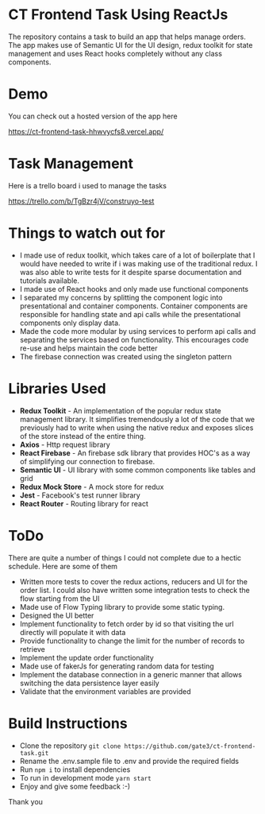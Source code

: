 # CT Frontend Task Using ReactJs

The repository contains a task to build an app that helps manage orders. The app makes use of Semantic UI for the UI design, redux toolkit for state management and uses React hooks completely without any class components.

# Demo
You can check out a hosted version of the app here

https://ct-frontend-task-hhwvycfs8.vercel.app/

# Task Management

Here is a trello board i used to manage the tasks

https://trello.com/b/TgBzr4jV/construyo-test

# Things to watch out for 

- I made use of redux toolkit, which takes care of a lot of boilerplate that I would have needed to write if i was making use of the traditional redux. I was also able to write tests for it despite sparse documentation and tutorials available.
- I made use of React hooks and only made use functional components
- I separated my concerns by splitting the component logic into presentational and container components. Container components are responsible for handling state and api calls while the presentational components only display data.
- Made the code more modular by using services to perform api calls and separating the services based on functionality. This encourages code re-use and helps maintain the code better
- The firebase connection was created using the singleton pattern

# Libraries Used

- **Redux Toolkit** - An implementation of the popular redux state management library. It simplifies tremendously a lot of the code that we previously had to write when using the native redux and exposes slices of the store instead of the entire thing.
- **Axios** - Http request library
- **React Firebase** - An firebase sdk library that provides HOC's as a way of simplifying our connection to firebase.
- **Semantic UI** - UI library with some common components like tables and grid
- **Redux Mock Store** - A mock store for redux
- **Jest** - Facebook's test runner library
- **React Router** - Routing library for react


# ToDo

There are quite a number of things I could not complete due to a hectic schedule. Here are some of them

- Written more tests to cover the redux actions, reducers and UI for the order list. I could also have written some integration tests to check the flow starting from the UI
- Made use of Flow Typing library to provide some static typing.
- Designed the UI better 
- Implement functionality to fetch order by id so that visiting the url directly will populate it with data
- Provide functionality to change the limit for the number of records to retrieve
- Implement the update order functionality
- Made use of fakerJs for generating random data for testing
- Implement the database connection in a generic manner that allows switching the data persistence layer easily
- Validate that the environment variables are provided 

# Build Instructions

- Clone the repository ```git clone https://github.com/gate3/ct-frontend-task.git```
- Rename the .env.sample file to .env and provide the required fields
- Run ```npm i``` to install dependencies
- To run in development mode ```yarn start```
- Enjoy and give some feedback :-)

Thank you
